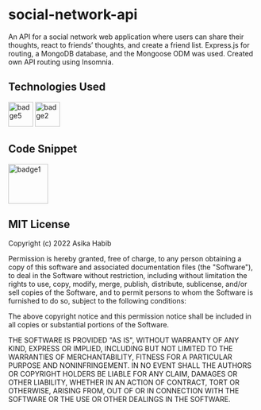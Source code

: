 # social-network-api
An API for a social network web application where users can share their thoughts, react to friends’ thoughts, and create a friend list. Express.js for routing, a MongoDB database, and the Mongoose ODM was used. Created own API routing using Insomnia.  


<h2> Technologies Used </h2>

<img width="50" alt="badge5" src="https://img.shields.io/badge/-express--session-red"> 
<img width="50" alt="badge2" src="https://img.shields.io/badge/-JavaScript-blue">


<h2> Code Snippet </h2>

<img width="80" alt="badge1" src="https://img.shields.io/badge/License-MIT-lightgrey">
<h2>MIT License </h2>

Copyright (c) 2022 Asika Habib

Permission is hereby granted, free of charge, to any person obtaining a copy
of this software and associated documentation files (the "Software"), to deal
in the Software without restriction, including without limitation the rights
to use, copy, modify, merge, publish, distribute, sublicense, and/or sell
copies of the Software, and to permit persons to whom the Software is
furnished to do so, subject to the following conditions:

The above copyright notice and this permission notice shall be included in all
copies or substantial portions of the Software.

THE SOFTWARE IS PROVIDED "AS IS", WITHOUT WARRANTY OF ANY KIND, EXPRESS OR
IMPLIED, INCLUDING BUT NOT LIMITED TO THE WARRANTIES OF MERCHANTABILITY,
FITNESS FOR A PARTICULAR PURPOSE AND NONINFRINGEMENT. IN NO EVENT SHALL THE
AUTHORS OR COPYRIGHT HOLDERS BE LIABLE FOR ANY CLAIM, DAMAGES OR OTHER
LIABILITY, WHETHER IN AN ACTION OF CONTRACT, TORT OR OTHERWISE, ARISING FROM,
OUT OF OR IN CONNECTION WITH THE SOFTWARE OR THE USE OR OTHER DEALINGS IN THE
SOFTWARE.
